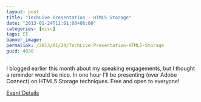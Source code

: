 ```yaml
---
layout: post
title: "TechLive Presentation - HTML5 Storage"
date: "2013-01-24T11:01:00+06:00"
categories: [misc]
tags: []
banner_image: 
permalink: /2013/01/24/TechLive-Presentation-HTML5-Storage
guid: 4838
---
```


I blogged earlier this month about my speaking engagements, but I thought a reminder would be nice. In one hour I'll be presenting (over Adobe Connect) on HTML5 Storage techniques. Free and open to everyone!

<a href="http://techlive.adobe.com/ai1ec_event/html5-storage/?instance_id=706">Event Details</a>